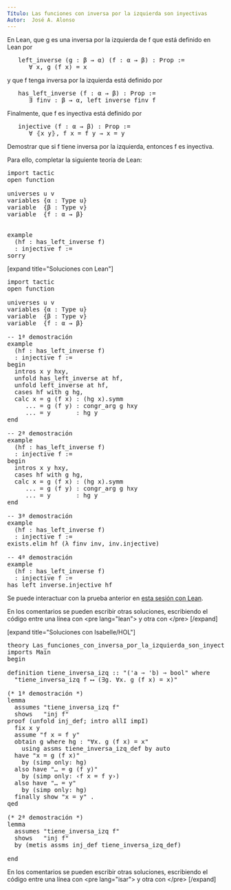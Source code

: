```yaml
---
Título: Las funciones con inversa por la izquierda son inyectivas
Autor:  José A. Alonso
---
```


En Lean, que g es una inversa por la izquierda de f que está definido en Lean por
<pre lang="text">
   left_inverse (g : β → α) (f : α → β) : Prop :=
      ∀ x, g (f x) = x
</pre>
y que f tenga inversa por la izquierda está definido por
<pre lang="text">
   has_left_inverse (f : α → β) : Prop :=
      ∃ finv : β → α, left_inverse finv f
</pre>
Finalmente, que f es inyectiva está definido por
<pre lang="text">
   injective (f : α → β) : Prop :=
      ∀ ⦃x y⦄, f x = f y → x = y
</pre>

Demostrar que si f tiene inversa por la izquierda, entonces f es inyectiva.

Para ello, completar la siguiente teoría de Lean:

<pre lang="lean">
import tactic
open function

universes u v
variables {α : Type u}
variable  {β : Type v}
variable  {f : α → β}


example
  (hf : has_left_inverse f)
  : injective f :=
sorry
</pre>

[expand title="Soluciones con Lean"]

<pre lang="lean">
import tactic
open function

universes u v
variables {α : Type u}
variable  {β : Type v}
variable  {f : α → β}

-- 1ª demostración
example
  (hf : has_left_inverse f)
  : injective f :=
begin
  intros x y hxy,
  unfold has_left_inverse at hf,
  unfold left_inverse at hf,
  cases hf with g hg,
  calc x = g (f x) : (hg x).symm
     ... = g (f y) : congr_arg g hxy
     ... = y       : hg y
end

-- 2ª demostración
example
  (hf : has_left_inverse f)
  : injective f :=
begin
  intros x y hxy,
  cases hf with g hg,
  calc x = g (f x) : (hg x).symm
     ... = g (f y) : congr_arg g hxy
     ... = y       : hg y
end

-- 3ª demostración
example
  (hf : has_left_inverse f)
  : injective f :=
exists.elim hf (λ finv inv, inv.injective)

-- 4ª demostración
example
  (hf : has_left_inverse f)
  : injective f :=
has_left_inverse.injective hf
</pre>

Se puede interactuar con la prueba anterior en <a href="https://leanprover-community.github.io/lean-web-editor/#url=https://raw.githubusercontent.com/jaalonso/Calculemus/main/src/Las_funciones_con_inversa_por_la_izquierda_son_inyectivas.lean" rel="noopener noreferrer" target="_blank">esta sesión con Lean</a>.

En los comentarios se pueden escribir otras soluciones, escribiendo el código entre una línea con &#60;pre lang=&quot;lean&quot;&#62; y otra con &#60;/pre&#62;
[/expand]

[expand title="Soluciones con Isabelle/HOL"]

<pre lang="isar">
theory Las_funciones_con_inversa_por_la_izquierda_son_inyectivas
imports Main
begin

definition tiene_inversa_izq :: "('a ⇒ 'b) ⇒ bool" where
  "tiene_inversa_izq f ⟷ (∃g. ∀x. g (f x) = x)"

(* 1ª demostración *)
lemma
  assumes "tiene_inversa_izq f"
  shows   "inj f"
proof (unfold inj_def; intro allI impI)
  fix x y
  assume "f x = f y"
  obtain g where hg : "∀x. g (f x) = x"
    using assms tiene_inversa_izq_def by auto
  have "x = g (f x)"
    by (simp only: hg)
  also have "… = g (f y)"
    by (simp only: ‹f x = f y›)
  also have "… = y"
    by (simp only: hg)
  finally show "x = y" .
qed

(* 2ª demostración *)
lemma
  assumes "tiene_inversa_izq f"
  shows   "inj f"
  by (metis assms inj_def tiene_inversa_izq_def)

end
</pre>

En los comentarios se pueden escribir otras soluciones, escribiendo el código entre una línea con &#60;pre lang=&quot;isar&quot;&#62; y otra con &#60;/pre&#62;
[/expand]
